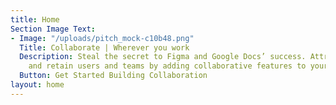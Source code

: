```yaml
---
title: Home
Section Image Text:
- Image: "/uploads/pitch_mock-c10b48.png"
  Title: Collaborate | Wherever you work
  Description: Steal the secret to Figma and Google Docs’ success. Attract, engage
    and retain users and teams by adding collaborative features to your product
  Button: Get Started Building Collaboration
layout: home
---
```


